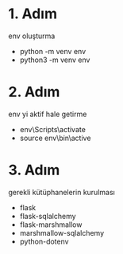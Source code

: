 # 1. Adım 
env oluşturma
* python -m venv env
* python3 -m venv env
# 2. Adım
env yi aktif hale getirme
* env\Scripts\activate
* source env\bin\active
# 3. Adım
gerekli kütüphanelerin kurulması
* flask
* flask-sqlalchemy
* flask-marshmallow
* marshmallow-sqlalchemy
* python-dotenv

